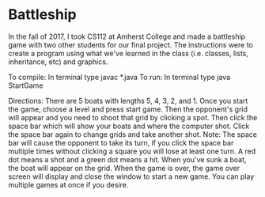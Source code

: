 # Battleship
In the fall of 2017, I took CS112 at Amherst College and made a battleship game with two other students for our final project. 
The instructions were to create a program using what we've learned in the class (i.e. classes, lists, inheritance, etc) and graphics.

To compile: In terminal type javac *.java
To run: In terminal type java StartGame

Directions: There are 5 boats with lengths 5, 4, 3, 2, and 1. Once you start the game, choose a level and press start game.
Then the opponent's grid will appear and you need to shoot that grid by clicking a spot.
Then click the space bar which will show your boats and where the computer shot. Click the space bar again to change grids and take another shot.
Note: The space bar will cause the opponent to take its turn, if you click the space bar multiple times without clicking a square you will lose at least one turn.
A red dot means a shot and a green dot means a hit. When you've sunk a boat, the boat will appear on the grid.
When the game is over, the game over screen will display and close the window to start a new game.
You can play multiple games at once if you desire.
